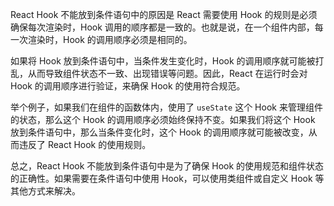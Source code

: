 React Hook 不能放到条件语句中的原因是 React 需要使用 Hook 的规则是必须确保每次渲染时，Hook 调用的顺序都是一致的。也就是说，在一个组件内部，每一次渲染时，Hook 的调用顺序必须是相同的。

如果将 Hook 放到条件语句中，当条件发生变化时，Hook 的调用顺序就可能被打乱，从而导致组件状态不一致、出现错误等问题。因此，React 在运行时会对 Hook 的调用顺序进行验证，来确保 Hook 的使用符合规范。

举个例子，如果我们在组件的函数体内，使用了 `useState` 这个 Hook 来管理组件的状态，那么这个 Hook 的调用顺序必须始终保持不变。如果我们将这个 Hook 放到条件语句中，那么当条件变化时，这个 Hook 的调用顺序就可能被改变，从而违反了 React Hook 的使用规则。

总之，React Hook 不能放到条件语句中是为了确保 Hook 的使用规范和组件状态的正确性。如果需要在条件语句中使用 Hook，可以使用类组件或自定义 Hook 等其他方式来解决。